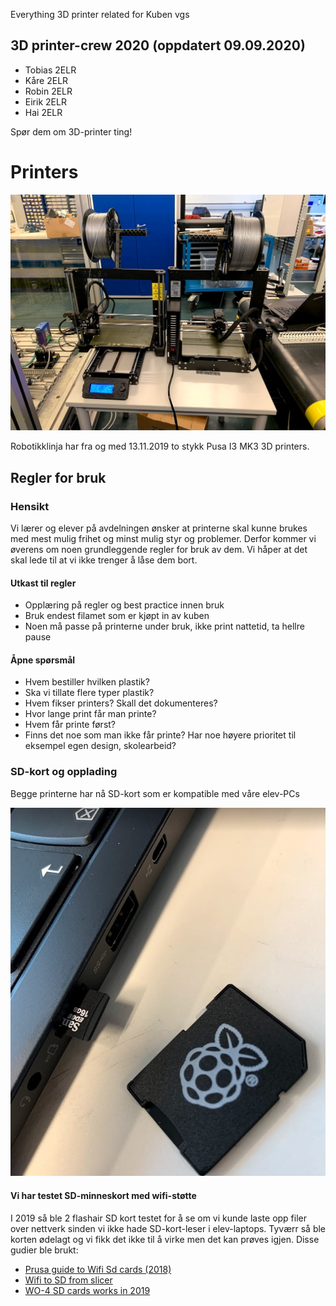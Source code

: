 Everything 3D printer related for Kuben vgs

## 3D printer-crew 2020 (oppdatert 09.09.2020)
* Tobias 2ELR
* Kåre 2ELR
* Robin 2ELR
* Eirik 2ELR
* Hai 2ELR

Spør dem om 3D-printer ting! 

# Printers

![prusa](img/prusa_i3_MK3.jpg)

Robotikklinja har fra og med 13.11.2019 to stykk Pusa I3 MK3 3D printers. 

## Regler for bruk

### Hensikt
Vi lærer og elever på avdelningen ønsker at printerne skal kunne brukes med mest mulig frihet og minst mulig styr og problemer. Derfor kommer vi øverens om noen grundleggende regler for bruk av dem. Vi håper at det skal lede til at vi ikke trenger å låse dem bort.

#### Utkast til regler
* Opplæring på regler og best practice innen bruk
* Bruk endest filamet som er kjøpt in av kuben
* Noen må passe på printerne under bruk, ikke print nattetid, ta hellre pause

#### Åpne spørsmål
* Hvem bestiller hvilken plastik?
* Ska vi tillate flere typer plastik?
* Hvem fikser printers? Skall det dokumenteres?
* Hvor lange print får man printe?
* Hvem får printe først?
* Finns det noe som man ikke får printe? Har noe høyere prioritet til eksempel egen design, skolearbeid?

### SD-kort og opplading
Begge printerne har nå SD-kort som er kompatible med våre elev-PCs

![](img/sd-kort_laptop.jpg) 

#### Vi har testet SD-minneskort med wifi-støtte
I 2019 så ble 2 flashair SD kort testet for å se om vi kunde laste opp filer over nettverk sinden vi ikke hade SD-kort-leser i elev-laptops.
Tyværr så ble korten ødelagt og vi fikk det ikke til å virke men det kan prøves igjen.
Disse gudier ble brukt:
* [Prusa guide to Wifi Sd cards (2018)](https://blog.prusaprinters.org/easy-wireless-printing-with-flashair-sd-cards/)
* [Wifi to SD from slicer](http://bobbyromeo.com/uncategorized/automate-syncing-of-g-code-files-toshiba-flashair-prusa-mk3-3d-printer/)
* [WO-4 SD cards works in 2019](https://www.reddit.com/r/prusa3d/comments/bsqqvn/toshiba_flashair_support/)


